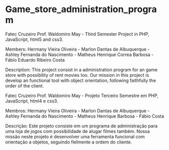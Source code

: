 # Game_store_administration_program
Fatec Cruzeiro Prof. Waldomiro May - Third Semester Project in PHP, JavaScript, html5 and css3.

Members:
  Hermany Vieira Oliveira -
  Marlon Dantas de Albuquerque -
  Ashley Fernanda do Nascimento -
  Matheus Henrique Correa Barbosa -
  Fábio Eduardo Ribeiro Costa

Description:
    This project consist in a administration program for an game store with possibility of rent movies too.
  Our mission in this project is develop an functional tool with object orientation, following faithfully
  the order of the client.
  
Fatec Cruzeiro Prof. Waldomiro May - Projeto Terceiro Semestre em PHP, JavaScript, html4 e css3.

Membros:
  Hermany Vieira Oliveira -
  Marlon Dantas de Albuquerque -
  Ashley Fernanda do Nascimento -
  Matheus Henrique Barbosa -
  Fábio Costa

Descrição:
    Este projeto consiste em um programa de administração para uma loja de jogos com possibilidade de alugar
  filmes também. Nossa missão neste projeto é desenvolver uma ferramenta funcional com orientação a objetos,
  seguindo fielmente a ordem do cliente.
